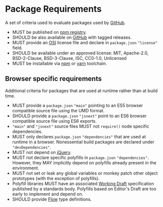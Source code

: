 # Package Requirements

A set of criteria used to evaluate packages used by [GitHub](https://github.com).

* MUST be published on [npm registry](https://www.npmjs.com).
* SHOULD be also available on [GitHub](https://github.com) with tagged releases.
* MUST provide an [OSI](https://opensource.org/licenses) license file and declare in `package.json` `"license"` field.
* SHOULD be available under an approved license: MIT, Apache-2.0, BSD-2-Clause, BSD-3-Clause, ISC, CC0-1.0, Unlicensed
* MUST be installable via [npm](https://www.npmjs.com/package/npm) or [yarn](https://www.npmjs.com/package/yarn) toolchain.

## Browser specific requirements

Additional criteria for packages that are used at runtime rather than at build time.

* MUST provide a `package.json` `"main"` pointing to an ES5 browser compatible source file using the UMD format.
* SHOULD provide a `package.json` `"jsnext"` point to an ES6 browser compatible source file using ES6 exports.
* `"main"` and `"jsnext"` source files MUST not `require()` node specific dependencies.
* MUST only declares `package.json` `"dependencies"` that are used at runtime in a browser. Nonessential build packages are declared under `"devDependencies"`.
* MUST not depend on [jQuery](https://jquery.com).
* MUST not declare specific polyfills in `package.json` `"dependencies"`. However, they MAY implicitly depend on polyfills already present in the environment.
* MUST not set or leak any global variables or monkey patch other object prototypes (with the exception of polyfills).
* Polyfill libraries MUST have an associated [Working Draft](https://www.w3.org/2004/02/Process-20040205/tr.html#first-wd) specification published by a standards body. Polyfills based on Editor's Draft are too early to implement and depend on.
* SHOULD provide [Flow](https://flowtype.org) type definitions.
